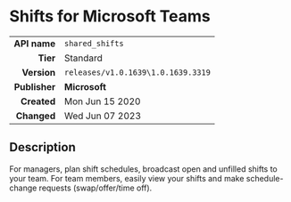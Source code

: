 # Shifts for Microsoft Teams
| | |
|-:|-|
|**API name**|`shared_shifts`|
|**Tier**|Standard|
|**Version**|`releases/v1.0.1639\1.0.1639.3319`|
|**Publisher**|**Microsoft**|
|**Created**|Mon Jun 15 2020|
|**Changed**|Wed Jun 07 2023|

## Description
For managers, plan shift schedules, broadcast open and unfilled shifts to your team. For team members, easily view your shifts and make schedule-change requests (swap/offer/time off).

